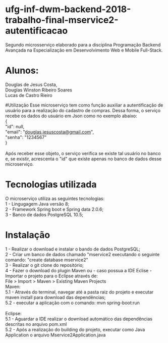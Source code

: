 # ufg-inf-dwm-backend-2018-trabalho-final-mservice2-autentificacao
Segundo microsserviço elaborado para a disciplina Programação Backend Avançada na Especialização em Desenvolvimento Web e Mobile Full-Stack. 

# Alunos: 
Douglas de Jesus Costa, <br />
Douglas Winston Ribeiro Soares <br />
Lucas de Castro Rieiro <br />

#Utilização
Esse microserviço tem como função auxiliar a autentificação de usuário para a realização do cadastro de compras. Dessa forma, o serviço recebe os dados do usuário em Json como no exemplo abaixo: <br />
{<br />
	"id": null, <br />
	"email": "douglas.jesuscosta@gmail.com", <br />
	"senha": "1234567" <br />
}<br />
<br />
Após receber esse objeto, o serviço verifica se existe tal usuário no banco e, se existir, acrescenta o "id" que existe apenas no banco de dados desse microserviço.
# Tecnologias utilizada
O microserviço utiliza as seguintes tecnologias: <br />
  1 - Lingugagem Java versão 8; <br />
  2 - Framework Spring boot e Spring data 2.0.6; <br />
  3 - Banco de dados PostgreSQL 10.5; <br />
  
# Instalação

1 - Realizar o download e instalar o bando de dados PostgreSQL; <br />
2 - Criar um banco de dados chamado "mservice2 executando o seguinte comando: "create database mservice2"<br />
3 - Realizar o git clone do repositório;<br />
4 - Fazer o download do plugin Maven ou - caso possua a IDE Eclise - Importar o projeto para o Eclipse através de:<br />
    File > Import > Maven > Existing Maven Projects<br />
Maven:<br />
5.1 - Através do terminal, navegar até a pasta raiz do projeto e executar maven install para download das dependências;<br />
5.2 - executar a aplicação com o comando: mvn spring-boot:run<br />
<br />
Eclipse:<br />
5.1 - Aguardar a IDE realizar o download automático das dependências descritas no arquivo pom.xml<br />
5.2 - Após a realização do building do projeto, executar como Java Application o arquivo Mservice2Application.java<br />
